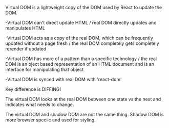 Virtual DOM is a lightweight copy of the DOM used by React to update the DOM.

-Virtual DOM can't direct update HTML / real DOM directly updates and manipulates HTML

-Virtual DOM acts as a copy of the real DOM, which can be frequently updated without a page fresh / the real DOM completely gets completely rerender if updated

-Virtual DOM has more of a pattern than a specific technology / the real DOM is an oject based representation of an HTML document and is an interface for manipulating that object

-Virtual DOM is synced with real DOM with 'react-dom'

Key difference is DIFFING!

The virtual DOM looks at the real DOM between one state vs the next and indicates what needs to change.

The virtual DOM and shadow DOM are not the same thing. Shadow DOM is more browser speciic and used for styling.
